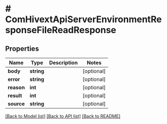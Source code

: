 # # ComHivextApiServerEnvironmentResponseFileReadResponse

## Properties

Name | Type | Description | Notes
------------ | ------------- | ------------- | -------------
**body** | **string** |  | [optional]
**error** | **string** |  | [optional]
**reason** | **int** |  | [optional]
**result** | **int** |  | [optional]
**source** | **string** |  | [optional]

[[Back to Model list]](../../README.md#models) [[Back to API list]](../../README.md#endpoints) [[Back to README]](../../README.md)
